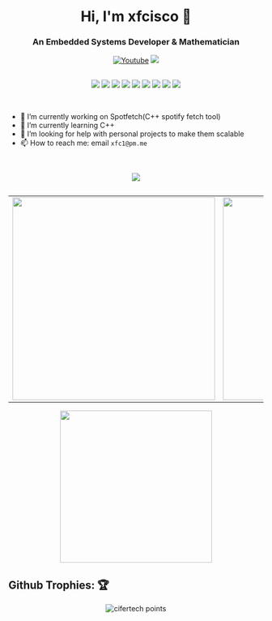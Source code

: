 <h1 align="center">Hi, I'm xfcisco 👋</h1>
<h3 align="center">An Embedded Systems Developer & Mathematician</h3>

<p align="center">
    <a href="https://www.youtube.com/channel/UCfhyTQpimu5Bp8Z4Q1rho1A?sub_confirmation=1" alt="Youtube Channel">
        <img alt="Youtube" title="Youtube" src="https://img.shields.io/badge/-Subscribe-red?style=for-the-badge&logo=youtube&logoColor=white" /></a>
    <a href="https://discord.gg/BJtTBNYHpp" alt="Programming and Linux Community">
        <img src="https://img.shields.io/discord/819650821314052106?color=7289DA&labelColor=4a64bd&logo=discord&logoColor=white&style=for-the-badge" /></a>
</p>

##

<p align="center">
    <img src="https://img.shields.io/badge/OS-ArcoLinux-informational?style=for-the-badge&logoColor=white&color=blue" />
    <img src="https://img.shields.io/badge/WM-i3-informational?style=for-the-badge&logoColor=white&color=blue" />
    <img src="https://img.shields.io/badge/Shell-Zsh-informational?style=for-the-badge&logoColor=white&color=blue" />
    <img src="https://img.shields.io/badge/Editor-Vim-informational?style=for-the-badge&logoColor=white&color=blue" />
    <img src="https://img.shields.io/badge/Language-C++-informational?style=for-the-badge&logoColor=white&color=blue" />
    <img src="https://img.shields.io/badge/Language-Rust-informational?style=for-the-badge&logoColor=white&color=blue" />
    <img src="https://img.shields.io/badge/Language-Python-informational?style=for-the-badge&logoColor=white&color=blue" />
    <img src="https://img.shields.io/badge/Language-Nodejs-informational?style=for-the-badge&logoColor=white&color=blue" />
    <img src="https://img.shields.io/badge/Language-C-informational?style=for-the-badge&logoColor=white&color=blue" />
</p>

<br>

- 🔭 I’m currently working on Spotfetch(C++ spotify fetch tool)
- 🌱 I’m currently learning C++
- 🤔 I’m looking for help with personal projects to make them scalable
- 📫 How to reach me: email `xfc1@pm.me`

<br>

<p align="center">
     <img src="https://dcbadge.vercel.app/api/shield/466533081327861770" />
</p>

##
<p align="center">
<table>
        <tr>
            <td>
                <img width="400px" align="center" src="https://github-readme-stats.vercel.app/api?username=xfcisco&show_icons=true&theme=react&hide_border=true" />
            </td>
            <td>
                <img width="400px" align="center" src="http://github-readme-streak-stats.herokuapp.com?user=xfcisco&theme=react&hide_border=true" />
            </td>
        </tr>
    </table>
</p>

<p align="center">
    <img width="300px" align="center" src="https://github-readme-stats.vercel.app/api/top-langs/?username=xfcisco&hide_border=true&show_icons=true&no-frame=true&theme=react" />
</p>

## Github Trophies: 🏆️

<p align="center">
    <img src="https://github-profile-trophy.vercel.app/?username=xfcisco&theme=nord&hide_border=true&no-frame=true&row=1&column=7" alt="cifertech points"/>
</p>

